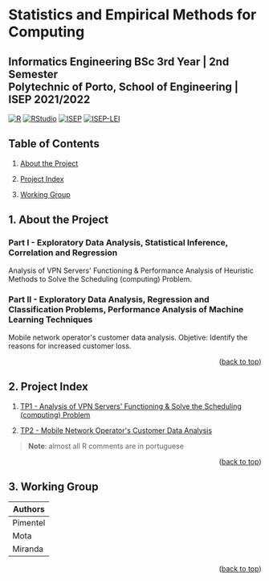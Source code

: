 <a name="readme-top"></a>

# Statistics and Empirical Methods for Computing

## **Informatics Engineering BSc 3rd Year | 2nd Semester**</br>**Polytechnic of Porto, School of Engineering | ISEP 2021/2022**

[![R][R-badge]][R-url]
[![RStudio][RStudio-badge]][RStudio-url]
[![ISEP][ISEP-badge]][ISEP-url]
[![ISEP-LEI][ISEP-LEI-badge]][ISEP-LEI-url]

## Table of Contents

1. [About the Project](#1-about-the-project)

2. [Project Index](#2-project-index)

3. [Working Group](#3-working-group)

## 1. About the Project

### Part I - Exploratory Data Analysis, Statistical Inference, Correlation and Regression
Analysis of VPN Servers' Functioning & Performance Analysis of Heuristic Methods to Solve the Scheduling (computing) Problem.

### Part II - Exploratory Data Analysis, Regression and Classification Problems, Performance Analysis of Machine Learning Techniques
Mobile network operator's customer data analysis. Objetive: Identify the reasons for increased customer loss.

<p align="right">(<a href="#readme-top">back to top</a>)</p>

## 2. Project Index

1. [TP1 - Analysis of VPN Servers' Functioning & Solve the Scheduling (computing) Problem](./TP1//)

2. [TP2 - Mobile Network Operator's Customer Data Analysis](./TP2//)

> **Note**: almost all R comments are in portuguese

<p align="right">(<a href="#readme-top">back to top</a>)</p>

## 3. Working Group
| Authors  |
|----------|
| Pimentel |
| Mota     |
| Miranda  |

<p align="right">(<a href="#readme-top">back to top</a>)</p>

<!-- MARKDOWN LINKS & IMAGES -->
<!-- https://www.markdownguide.org/basic-syntax/#reference-style-links -->
[R-badge]: https://img.shields.io/badge/R-276DC3.svg?style=for-the-badge&logo=R&logoColor=white
[R-url]: https://www.r-project.org/
[RStudio-badge]: https://img.shields.io/badge/RStudio-75AADB.svg?style=for-the-badge&logo=RStudio&logoColor=white
[RStudio-url]: https://www.rstudio.com/
[ISEP-badge]: https://img.shields.io/badge/ISEP-orange.svg?style=for-the-badge&logo=Leanpub&logoColor=white
[ISEP-url]: https://www.isep.ipp.pt/
[ISEP-LEI-badge]: https://img.shields.io/badge/LEI_BSc-gray.svg?style=for-the-badge&logo=HTMLAcademy&logoColor=white
[ISEP-LEI-url]: https://www.isep.ipp.pt/Course/Course/26
